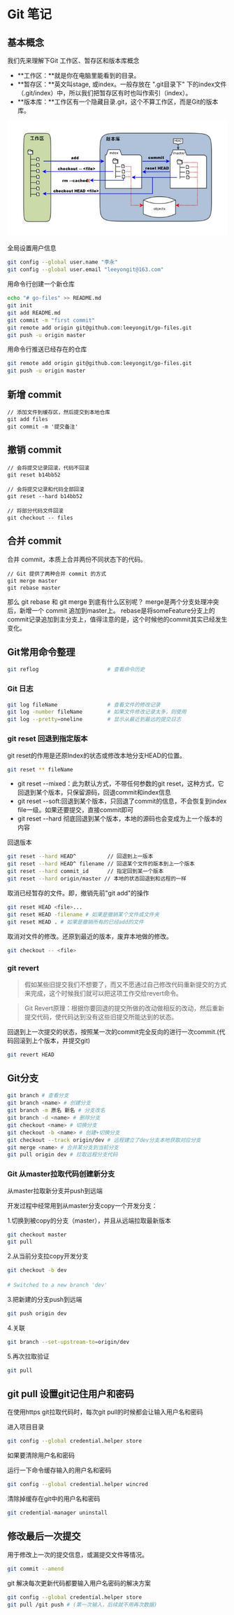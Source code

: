# Git 笔记

## 基本概念
我们先来理解下Git 工作区、暂存区和版本库概念

- **工作区：**就是你在电脑里能看到的目录。
- **暂存区：**英文叫stage, 或index。一般存放在 ".git目录下" 下的index文件（.git/index）中，所以我们把暂存区有时也叫作索引（index）。
- **版本库：**工作区有一个隐藏目录.git，这个不算工作区，而是Git的版本库。

![img](../assets/1352126739_7909.png)

全局设置用户信息

```sh
git config --global user.name "李永"
git config --global user.email "leeyongit@163.com"
```

用命令行创建一个新仓库

```sh
echo "# go-files" >> README.md
git init
git add README.md
git commit -m "first commit"
git remote add origin git@github.com:leeyongit/go-files.git
git push -u origin master
```

用命令行推送已经存在的仓库

```sh
git remote add origin git@github.com:leeyongit/go-files.git
git push -u origin master
```
## 新增 commit
```
// 添加文件到缓存区，然后提交到本地仓库
git add files
git commit -m '提交备注'
```
## 撤销 commit
```
// 会将提交记录回滚，代码不回滚
git reset b14bb52

// 会将提交记录和代码全部回滚
git reset --hard b14bb52

// 将部分代码文件回滚
git checkout -- files
```
## 合并 commit
合并 commit，本质上合并两份不同状态下的代码。
```
// Git 提供了两种合并 commit 的方式
git merge master
git rebase master
```
那么 git rebase 和 git merge 到底有什么区别呢？
merge是两个分支处理冲突后，新增一个 commit 追加到master上。
rebase是将someFeature分支上的commit记录追加到主分支上，值得注意的是，这个时候他的commit其实已经发生变化。

## Git常用命令整理
```sh
git reflog                      # 查看命令历史
```
### Git 日志
```sh
git log fileName                # 查看文件的修改记录
git log -number fileName        # 如果文件修改记录太多，则使用
git log --pretty=oneline        # 显示从最近到最远的提交日志
```

### git reset 回退到指定版本

git reset的作用是还原Index的状态或修改本地分支HEAD的位置。
```sh
git reset ** fileName
```
* git reset --mixed：此为默认方式，不带任何参数的git reset，这种方式，它回退到某个版本，只保留源码，回退commit和index信息
* git reset --soft:回退到某个版本，只回退了commit的信息，不会恢复到index file一级。如果还要提交，直接commit即可
* git reset --hard 彻底回退到某个版本，本地的源码也会变成为上一个版本的内容

回退版本
```sh
git reset --hard HEAD^          // 回退到上一版本
git reset --hard HEAD^ filename // 回退某个文件的版本到上一个版本
git reset --hard commit_id      // 指定回到某一个版本
git reset --hard origin/master // 本地的状态回退到和远程的一样
```

取消已经暂存的文件。即，撤销先前"git add"的操作

```sh
git reset HEAD <file>...
git reset HEAD -filename # 如果是撤销某个文件或文件夹
git reset HEAD . # 如果是撤销所有的已经add的文件
```
取消对文件的修改。还原到最近的版本，废弃本地做的修改。
```sh
git checkout -- <file>
```

### git revert

> 假如某些旧提交我们不想要了，而又不愿通过自己修改代码重新提交的方式来完成，这个时候我们就可以把这项工作交给revert命令。

> Git Revert原理：根据你要回退的提交所做的改动做相反的改动，然后重新提交代码，使代码达到没有这些旧提交所能达到的状态。

回退到上一次提交的状态，按照某一次的commit完全反向的进行一次commit.(代码回滚到上个版本，并提交git)

```sh
git revert HEAD
```



## Git分支
```sh
git branch # 查看分支
git branch <name> # 创建分支
git branch -m 原名 新名 # 分支改名
git branch -d <name> # 删除分支
git checkout <name> # 切换分支
git checkout -b <name> # 创建+切换分支
git checkout --track origin/dev # 远程建立了dev分支本地获取对应分支
git merge <name> # 合并某分支到当前分支
git pull origin dev # 拉取远程分支代码
```

### Git 从master拉取代码创建新分支

从master拉取新分支并push到远端

开发过程中经常用到从master分支copy一个开发分支：

1.切换到被copy的分支（master），并且从远端拉取最新版本

```sh
git checkout master
git pull
```

2.从当前分支拉copy开发分支

```sh
git checkout -b dev

# Switched to a new branch 'dev'
```

3.把新建的分支push到远端

```sh
git push origin dev
```

4.关联

```sh
git branch --set-upstream-to=origin/dev
```

5.再次拉取验证

```sh
git pull
```

## git pull 设置git记住用户和密码

在使用https git拉取代码时，每次git pull的时候都会让输入用户名和密码

进入项目目录

```sh
git config --global credential.helper store
```

如果要清除用户名和密码

运行一下命令缓存输入的用户名和密码

```sh
git config --global credential.helper wincred
```

清除掉缓存在git中的用户名和密码

```sh
git credential-manager uninstall
```



## 修改最后一次提交

用于修改上一次的提交信息，或漏提交文件等情况。

```sh
git commit --amend
```

git 解决每次更新代码都要输入用户名密码的解决方案

```sh
git config --global credential.helper store
git pull /git push # (第一次输入，后续就不用再次数据)
```

